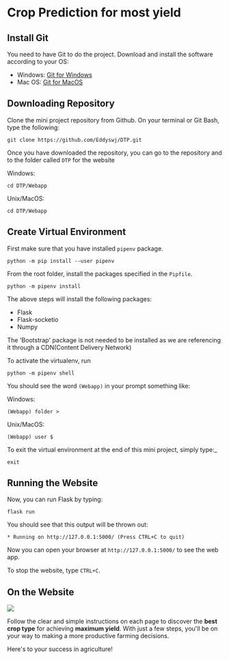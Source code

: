 # Crop Prediction for most yield

## Install Git

You need to have Git to do the project. Download and install the software according to your OS:
- Windows: [Git for Windows](https://git-scm.com/download/win)
- Mac OS: [Git for MacOS](https://git-scm.com/download/mac)

## Downloading Repository
Clone the mini project repository from Github. On your terminal or Git Bash, type the following:

```shell
git clone https://github.com/Eddyswj/DTP.git
```

Once you have downloaded the repository, you can go to the repository and to the folder called `DTP` for the website

Windows:
```dos
cd DTP/Webapp
```

Unix/MacOS:
```shell
cd DTP/Webapp
```

## Create Virtual Environment 

First make sure that you have installed `pipenv` package.

```shell
python -m pip install --user pipenv
```

From the root folder, install the packages specified in the `Pipfile`.
```shell
python -m pipenv install
```
The above steps will install the following packages:
- Flask 
- Flask-socketio
- Numpy

The 'Bootstrap' package is not needed to be installed as we are referencing it through a CDN(Content Delivery Network)

To activate the virtualenv, run
```shell
python -m pipenv shell
```

You should see the word `(Webapp)` in your prompt something like:

Windows:
```dos
(Webapp) folder >
```
Unix/MacOS:
```shell
(Webapp) user $
```

To exit the virtual environment at the end of this mini project, simply type:_
```shell
exit
```
## Running the Website
Now, you can run Flask by typing:

```shell
flask run
```

You should see that this output will be thrown out:

```shell
* Running on http://127.0.0.1:5000/ (Press CTRL+C to quit)
```

Now you can open your browser at `http://127.0.0.1:5000/` to see the web app. 

To stop the website, type `CTRL+C`.  

## On the Website

![](https://dl.dropboxusercontent.com/s/kcqwayc26x3kexp3zrhqa/Homepage.png
)

Follow the clear and simple instructions on each page to discover the **best crop type** for achieving **maximum yield**. With just a few steps, you'll be on your way to making a more productive farming decisions. 

Here's to your success in agriculture!

